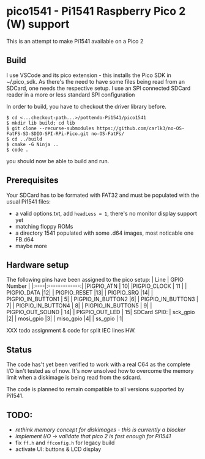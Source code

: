 # pico1541 - Pi1541 Raspberry Pico 2 (W) support 

This is an attempt to make Pi1541 available on a Pico 2

## Build
I use VSCode and its pico extension - this installs the Pico SDK in ~/.pico_sdk.
As there's the need to have some files being read from an SDCard, one needs the respective setup. I use an SPI connected SDCard reader in a more or less standard SPI configuration

In order to build, you have to checkout the driver library before.
```
$ cd <...checkout-path...>/pottendo-Pi1541/pico1541
$ mkdir lib build; cd lib
$ git clone --recurse-submodules https://github.com/carlk3/no-OS-FatFS-SD-SDIO-SPI-RPi-Pico.git no-OS-FatFs/
$ cd ../build
$ cmake -G Ninja ..
$ code .
```
you should now be able to build and run.

## Prerequisites
Your SDCard has to be formated with FAT32 and must be populated with the usual Pi1541 files:
- a valid options.txt, add `headLess = 1`, there's no monitor display support yet
- matching floppy ROMs
- a directory 1541 populated with some .d64 images, most noticable one FB.d64
- maybe more

## Hardware setup
The following pins have been assigned to the pico setup:
| Line | GPIO Number  |
|:----|:-------------:|
|PIGPIO_ATN | 10|
|PIGPIO_CLOCK | 11 |
|	PIGPIO_DATA |12|
|	PIGPIO_RESET |13|
|	PIGPIO_SRQ |14|
|	PIGPIO_IN_BUTTON1 | 5|
|	PIGPIO_IN_BUTTON2 |6|
|	PIGPIO_IN_BUTTON3 | 7|
|	PIGPIO_IN_BUTTON4 | 8|
|	PIGPIO_IN_BUTTON5 | 9|
|	PIGPIO_OUT_SOUND | 14|
|	PIGPIO_OUT_LED   | 15|
SDCard SPI0:
|   sck_gpio |2|
|   mosi_gpio |3|
|   miso_gpio |4|
|   ss_gpio | 1|

XXX todo assignment & code for split IEC lines HW.

## Status
The code has't yet been verified to work with a real C64 as the complete I/O isn't tested as of now.
It's now unsolved how to overcome the memory limit when a diskimage is being read from the sdcard.

The code is planned to remain compatible to all versions supported by Pi1541.

## TODO:
- _rethink memory concept for diskimages - this is currently a blocker_
- *implement I/O -> validate that pico 2 is fast enough for Pi1541*
- fix `ff.h` and `ffconfig.h` for legacy build
- activate UI: buttons & LCD display
